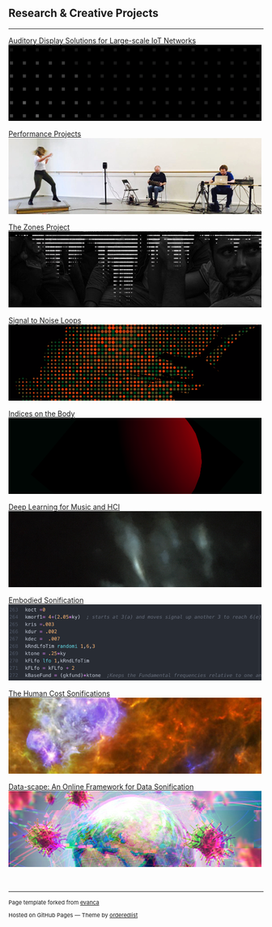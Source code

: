 ## Research & Creative Projects
<!-- //Use some ahref tags to make the images link across to the pages also -->

---

[Auditory Display Solutions for Large-scale IoT Networks](/projects/ad_iot/ad_iot=)<br />
<a href="https://jstrieb.github.io/link-lock/#eyJ2IjoiMC4wLjEiLCJlIjoiNmJGYVpueWpEWFp6RS9UelU0VWFHdXFtdDBLTGFib0hyVzdVZ29NQ0wwQzJkTFpDQnJ5bjFxV1ZpQk1pT0VZUWtVNFdYZjFqNjdOeW1zM3BuRHNCZWM3WEg2QXZkQT09IiwiaSI6IlZDWDA5dDdSMlhvUnRvWUEifQ==">
<img src="images/tabs/ADIOTtab3.png?raw=true"/>
</a>

[Performance Projects](/projects/dance/dance)<br />
<a href="https://jstrieb.github.io/link-lock/#eyJ2IjoiMC4wLjEiLCJlIjoiVUVvaXlMdWRvZnRzMlcyWllMSHdSSGdWdk9hb2pHZFQraTdwendWcGxUTDRRZ1FQb1hXT2NGK3RoV3VqSTJPbDI3d1cxYnJheXVmdkhkbXpRc1J5cHlaWmtDMD0iLCJpIjoiaUNQYUppOVRxbzBZclp1ayJ9">
<img src="images/tabs/DANCEtab.png?raw=true"/>
</a>

[The Zones Project](/projects/zones/zones)<br />
<a href="https://jstrieb.github.io/link-lock/#eyJ2IjoiMC4wLjEiLCJlIjoiUksrS0xkczdIZWMzS3lhMVpXd0RDcm1YUjFJNy96dWR1ZkMxRVRIM3ZHZnJESkVSTjFCaEVkVnR2MnkzQTVEVEJhSXR0QUw3bFdEcHpqc0FlTnZIQWZualA3bz0iLCJpIjoiREFGSDJEUnN5MFZhRk8wcCJ9">
<img src="images/tabs/ZNStab.jpg?raw=true"/>
</a>

[Signal to Noise Loops](/projects/s2nl/s2nl_project)<br />
<a href="/projects/s2nl/s2nl_project">
<img src="images/tabs/DATAtab.png?raw=true"/>
</a>

[Indices on the Body](/projects/indices/indices_audio)<br />
<a href="/projects/indices/indices_audio">
<img src="images/tabs/INDXtab.png?raw=true"/>
</a>

[Deep Learning for Music and HCI](/projects/ML_HCI/ML_HCI)<br />
<a href="/projects/ML_HCI/ML_HCI">
<img src="images/tabs/AItab.png?raw=true"/>
</a>

[Embodied Sonification](/projects/embodied_sonification/embodied_sonification)<br />
<a href="/projects/embodied_sonification/embodied_sonification">
<img src="images/tabs/EStab.png?raw=true"/>
</a>

[The Human Cost Sonifications](/projects/human_cost/human_cost)<br />
<a href="/projects/human_cost/human_cost">
<img src="images/tabs/HC2tab.png?raw=true"/>
</a>


[Data-scape: An Online Framework for Data Sonification](/projects/data-scape/data-scape)<br />
<a href="/projects/data-scape/data-scape">
<img src="images/tabs/dsTab2.png?raw=true"/>
</a>

<br />

<!--

<h3>Projects for Fun: </h3>
[Astronomy Picture of the Day: Web App](/projects/NASA_APOD/nasa_apod)<br />
[dog.display()](/projects/dog-display/dog_display)<br />

-->

---
<p style="font-size:11px">Page template forked from <a href="https://github.com/evanca/quick-portfolio">evanca</a></p>
<p style="font-size:11px">Hosted on GitHub Pages &mdash; Theme by <a href="https://github.com/orderedlist">orderedlist</a></p>
<!-- Remove above link if you don't want to attibute -->

<!--
---
[Sound, Music & Audio Production](/projects/Music/music)
<img src="images/tabs/STRtab.png?raw=true"/>
-->
